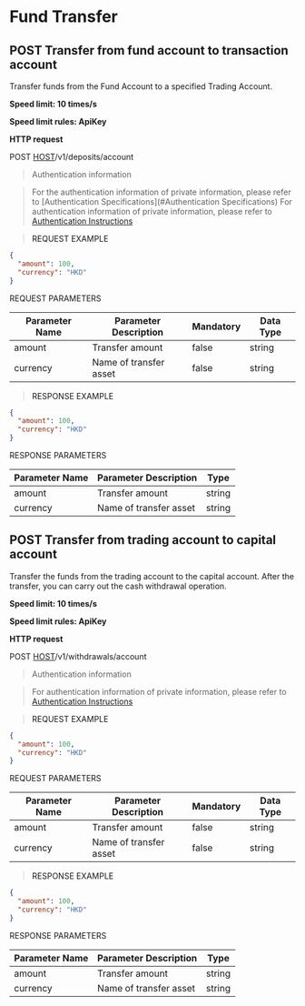 # Fund Transfer

<h2 id="Transfer from fund account to transaction account">POST Transfer from fund account to transaction account</h2>

Transfer funds from the Fund Account to a specified Trading Account.

**Speed limit: 10 times/s**

**Speed limit rules: ApiKey**

**HTTP request**



POST [HOST](#HTTP-HOST)/v1/deposits/account


> Authentication information

> For the authentication information of private information, please refer to [Authentication Specifications](#Authentication Specifications)
> For authentication information of private information, please refer to [Authentication Instructions](#auth)


> <a name="ReeuestExample">REQUEST EXAMPLE</a>


```json
{
  "amount": 100,
  "currency": "HKD"
}
```

<aside>
REQUEST PARAMETERS
</aside>

| Parameter Name | Parameter Description | Mandatory  | Data Type | 
| -------- | -------- | -------- | -------- | 
|amount|Transfer amount|false|string||
|currency|Name of transfer asset|false|string||



> <a name="ResonpseExample">RESPONSE EXAMPLE</a>

```json
{
  "amount": 100,
  "currency": "HKD"
}
```


<aside>
RESPONSE PARAMETERS
</aside>

| Parameter Name | Parameter Description | Type |
| -------- | -------- | ----- |
|amount|Transfer amount|string|
|currency|Name of transfer asset|string|


<h2 id="Transfer from trading account to capital account">POST Transfer from trading account to capital account</h2>

Transfer the funds from the trading account to the capital account. After the transfer, you can carry out the cash withdrawal operation.


**Speed limit: 10 times/s**

**Speed limit rules: ApiKey**

**HTTP request**

POST [HOST](#HTTP-HOST)/v1/withdrawals/account


> Authentication information

> For authentication information of private information, please refer to [Authentication Instructions](#auth)


> <a name="RequestExample">REQUEST EXAMPLE</a>

```json
{
  "amount": 100,
  "currency": "HKD"
}
```


<aside>
REQUEST PARAMETERS
</aside>

| Parameter Name | Parameter Description | Mandatory  | Data Type | 
| -------- | -------- | -------- | -------- | 
|amount|Transfer amount|false|string||
|currency|Name of transfer asset|false|string||



> <a name="ResonpseExample">RESPONSE EXAMPLE</a>

```json
{
  "amount": 100,
  "currency": "HKD"
}
```


<aside>
RESPONSE PARAMETERS
</aside>

| Parameter Name | Parameter Description | Type |
| -------- | -------- | ----- |
|amount|Transfer amount|string|
|currency|Name of transfer asset|string|

